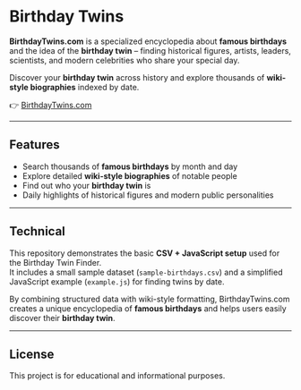 # Birthday Twins

**BirthdayTwins.com** is a specialized encyclopedia about **famous birthdays** and the idea of the **birthday twin** – finding historical figures, artists, leaders, scientists, and modern celebrities who share your special day.  

Discover your **birthday twin** across history and explore thousands of **wiki-style biographies** indexed by date.  

👉 [BirthdayTwins.com](https://www.birthdaytwins.com)

---

## Features
- Search thousands of **famous birthdays** by month and day
- Explore detailed **wiki-style biographies** of notable people
- Find out who your **birthday twin** is
- Daily highlights of historical figures and modern public personalities

---

## Technical
This repository demonstrates the basic **CSV + JavaScript setup** used for the Birthday Twin Finder.  
It includes a small sample dataset (`sample-birthdays.csv`) and a simplified JavaScript example (`example.js`) for finding twins by date.  

By combining structured data with wiki-style formatting, BirthdayTwins.com creates a unique encyclopedia of **famous birthdays** and helps users easily discover their **birthday twin**.

---

## License
This project is for educational and informational purposes.  
